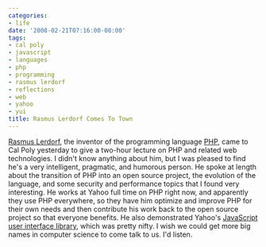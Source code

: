 ```yaml
---
categories:
- life
date: '2008-02-21T07:16:00-08:00'
tags:
- cal poly
- javascript
- languages
- php
- programming
- rasmus lerdorf
- reflections
- web
- yahoo
- yui
title: Rasmus Lerdorf Comes To Town
---
```


[Rasmus Lerdorf](https://en.wikipedia.org/wiki/Rasmus_Lerdorf), the inventor of the programming language [PHP](https://en.wikipedia.org/wiki/PHP), came to Cal Poly yesterday to give a two-hour lecture on PHP and related web technologies. I didn't know anything about him, but I was pleased to find he's a very intelligent, pragmatic, and humorous person. He spoke at length about the transition of PHP into an open source project, the evolution of the language, and some security and performance topics that I found very interesting. He works at Yahoo full time on PHP right now, and apparently they use PHP everywhere, so they have him optimize and improve PHP for their own needs and then contribute his work back to the open source project so that everyone benefits. He also demonstrated Yahoo's [JavaScript user interface library](https://en.wikipedia.org/wiki/Yahoo%21_UI_Library), which was pretty nifty. I wish we could get more big names in computer science to come talk to us. I'd listen.
